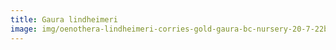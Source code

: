```yaml
---
title: Gaura lindheimeri
image: img/oenothera-lindheimeri-corries-gold-gaura-bc-nursery-20-7-22b_02213a10d3.jpg
---
```

